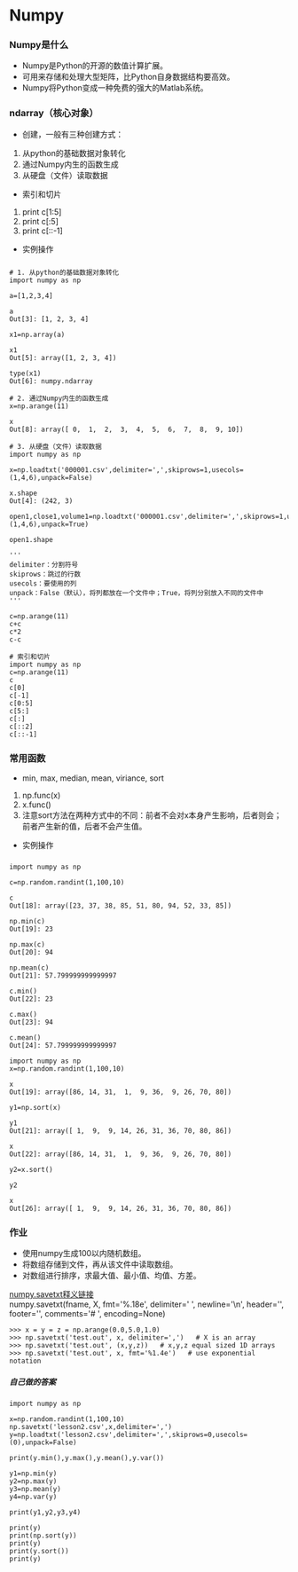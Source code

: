 # Numpy
### Numpy是什么
* Numpy是Python的开源的数值计算扩展。
* 可用来存储和处理大型矩阵，比Python自身数据结构要高效。
* Numpy将Python变成一种免费的强大的Matlab系统。

### ndarray（核心对象）
* 创建，一般有三种创建方式：
 1. 从python的基础数据对象转化
 2. 通过Numpy内生的函数生成
 3. 从硬盘（文件）读取数据
* 索引和切片
 1. print c[1:5]
 2. print c[:5]
 3. print c[::-1]
* 实例操作  
###
	# 1. 从python的基础数据对象转化
	import numpy as np
	
	a=[1,2,3,4]
	
	a
	Out[3]: [1, 2, 3, 4]
	
	x1=np.array(a)
	
	x1
	Out[5]: array([1, 2, 3, 4])
	
	type(x1)
	Out[6]: numpy.ndarray

	# 2. 通过Numpy内生的函数生成
	x=np.arange(11)

	x
	Out[8]: array([ 0,  1,  2,  3,  4,  5,  6,  7,  8,  9, 10])
	
	# 3. 从硬盘（文件）读取数据
	import numpy as np

	x=np.loadtxt('000001.csv',delimiter=',',skiprows=1,usecols=(1,4,6),unpack=False)
	
	x.shape
	Out[4]: (242, 3)

	open1,close1,volume1=np.loadtxt('000001.csv',delimiter=',',skiprows=1,usecols=(1,4,6),unpack=True)

	open1.shape

	'''
	delimiter：分割符号
	skiprows：跳过的行数
	usecols：要使用的列
	unpack：False（默认），将列都放在一个文件中；True，将列分别放入不同的文件中
	'''

	c=np.arange(11)
	c+c
	c*2
	c-c

	# 索引和切片
	import numpy as np
	c=np.arange(11)
	c
	c[0]
	c[-1]
	c[0:5]
	c[5:]
	c[:]
	c[::2]
	c[::-1]

### 常用函数
* min, max, median, mean, viriance, sort
 1. np.func(x)
 2. x.func()
 3. 注意sort方法在两种方式中的不同：前者不会对x本身产生影响，后者则会；前者产生新的值，后者不会产生值。
* 实例操作
###
	import numpy as np

	c=np.random.randint(1,100,10)
	
	c
	Out[18]: array([23, 37, 38, 85, 51, 80, 94, 52, 33, 85])
	
	np.min(c)
	Out[19]: 23
	
	np.max(c)
	Out[20]: 94
	
	np.mean(c)
	Out[21]: 57.799999999999997
	
	c.min()
	Out[22]: 23
	
	c.max()
	Out[23]: 94
	
	c.mean()
	Out[24]: 57.799999999999997

	import numpy as np
	x=np.random.randint(1,100,10)

	x
	Out[19]: array([86, 14, 31,  1,  9, 36,  9, 26, 70, 80])
	
	y1=np.sort(x)
	
	y1
	Out[21]: array([ 1,  9,  9, 14, 26, 31, 36, 70, 80, 86])
	
	x
	Out[22]: array([86, 14, 31,  1,  9, 36,  9, 26, 70, 80])
	
	y2=x.sort()
	
	y2
	
	x
	Out[26]: array([ 1,  9,  9, 14, 26, 31, 36, 70, 80, 86])

### 作业
* 使用numpy生成100以内随机数组。  
* 将数组存储到文件，再从该文件中读取数组。  
* 对数组进行排序，求最大值、最小值、均值、方差。  

[numpy.savetxt释义链接](https://docs.scipy.org/doc/numpy/reference/generated/numpy.savetxt.html)  
numpy.savetxt(fname, X, fmt='%.18e', delimiter=' ', newline='\n', header='', footer='', comments='# ', encoding=None)  

	>>> x = y = z = np.arange(0.0,5.0,1.0)
	>>> np.savetxt('test.out', x, delimiter=',')   # X is an array
	>>> np.savetxt('test.out', (x,y,z))   # x,y,z equal sized 1D arrays
	>>> np.savetxt('test.out', x, fmt='%1.4e')   # use exponential notation

##### 自己做的答案
	import numpy as np
	
	x=np.random.randint(1,100,10)
	np.savetxt('lesson2.csv',x,delimiter=',')
	y=np.loadtxt('lesson2.csv',delimiter=',',skiprows=0,usecols=(0),unpack=False)
	
	print(y.min(),y.max(),y.mean(),y.var())
	
	y1=np.min(y)
	y2=np.max(y)
	y3=np.mean(y)
	y4=np.var(y)
	
	print(y1,y2,y3,y4)
	
	print(y)
	print(np.sort(y))
	print(y)
	print(y.sort())
	print(y)

